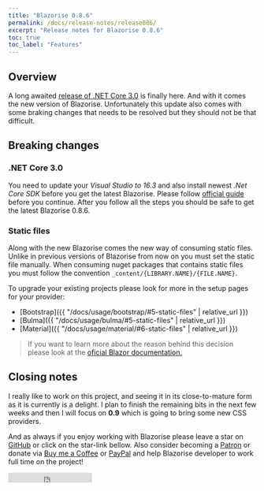 ```yaml
---
title: "Blazorise 0.8.6"
permalink: /docs/release-notes/release086/
excerpt: "Release notes for Blazorise 0.8.6"
toc: true
toc_label: "Features"
---
```


## Overview

A long awaited [release of .NET Core 3.0](https://devblogs.microsoft.com/dotnet/announcing-net-core-3-0/) is finally here. And with it comes the new version of Blazorise. Unfortunately this update also comes with some braking changes that needs to be resolved but they should not be that difficult.

## Breaking changes

### .NET Core 3.0

You need to update your _Visual Studio to 16.3_ and also install newest _.Net Core SDK_ before you get the latest Blazorise. Please follow [official guide](https://devblogs.microsoft.com/aspnet/asp-net-core-and-blazor-updates-in-net-core-3-0/) before you continue. After you follow all the steps you should be safe to get the latest Blazorise 0.8.6.

### Static files

Along with the new Blazorise comes the new way of consuming static files. Unlike in previous versions of Blazorise from now on you must set the static file manually. When consuming nuget packages that contains static files you must follow the convention `_content/{LIBRARY.NAME}/{FILE.NAME}`.

To upgrade your existing projects please look for more in the setup pages for your provider:

- [Bootstrap]({{ "/docs/usage/bootstrap/#5-static-files" | relative_url }})
- [Bulma]({{ "/docs/usage/bulma/#5-static-files" | relative_url }})
- [Material]({{ "/docs/usage/material/#6-static-files" | relative_url }})

> If you want to learn more about the reason behind this decision please look at the [oficial Blazor documentation.](https://docs.microsoft.com/en-us/aspnet/core/razor-pages/ui-class?view=aspnetcore-3.0&tabs=visual-studio#consume-content-from-a-referenced-rcl)

## Closing notes

I really like to work on this project, and seeing it in its close-to-mature form as it is currently is a delight. I plan to finish the remaining bits in the next few weeks and then I will focus on **0.9** which is going to bring some new CSS providers.

And as always if you enjoy working with Blazorise please leave a star on [GitHub](https://github.com/stsrki/Blazorise) or click on the star-link bellow. Also consider becoming a [Patron](https://www.patreon.com/mladenmacanovic) or donate via [Buy me a Coffee](https://www.buymeacoffee.com/mladenmacanovic) or [PayPal](https://www.paypal.me/mladenmacanovic) and help Blazorise developer to work full time on the project!

<iframe src="https://ghbtns.com/github-btn.html?user=stsrki&repo=Blazorise&type=star&count=true" frameborder="0" scrolling="0" width="170px" height="20px"></iframe>